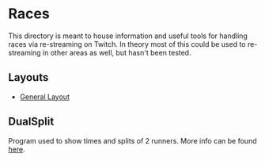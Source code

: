 # Races

This directory is meant to house information and useful tools for handling races
via re-streaming on Twitch. In theory most of this could be used to re-streaming
in other areas as well, but hasn't been tested.

## Layouts

  * [General Layout][General Layout]

## DualSplit

Program used to show times and splits of 2 runners. More info can be found
[here][DualSplit].

[General Layout]: ./Layouts/Default_Race_Layout.png
[DualSplit]: ./DualSplit.md